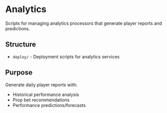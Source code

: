 # Analytics

Scripts for managing analytics processors that generate player reports and predictions.

## Structure
- `deploy/` - Deployment scripts for analytics services

## Purpose
Generate daily player reports with:
- Historical performance analysis
- Prop bet recommendations
- Performance predictions/forecasts
